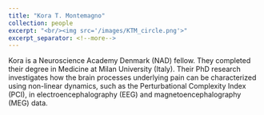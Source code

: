 ```yaml
---
title: "Kora T. Montemagno"
collection: people
excerpt: "<br/><img src='/images/KTM_circle.png'>"
excerpt_separator: <!--more-->
---
```


<!--more-->

Kora is a Neuroscience Academy Denmark (NAD) fellow. They completed their degree in Medicine at Milan University (Italy). Their PhD research investigates how the brain processes underlying pain can be characterized using non-linear dynamics, such as the Perturbational Complexity Index (PCI), in electroencephalography (EEG) and magnetoencephalography (MEG) data.